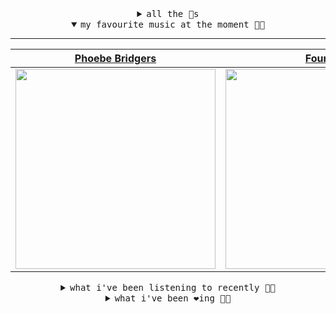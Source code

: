 <details>

<summary align="center"><samp>all the 🥚s</samp></summary>
<hr />

<a href="https://github.com/bitttttten"><img src="https://avatars2.githubusercontent.com/u/19930241?s=90&u=2aef7cbf4a59d361894145c97676391ec46fea4d&v=4" width="30" height="30" /><a href="https://github.com/pvinis"><img src="https://avatars0.githubusercontent.com/u/100233?s=90&v=4" width="30" height="30" />

<samp><a href="https://github.com/bitttttten/bitttttten/issues/1">become an 🥚</a></samp>

</details>

<details open>

<summary align="center"><samp>my favourite music at the moment 🎵🎶</samp></summary>
<hr />

<!-- toc -->

| [Phoebe Bridgers](https://open.spotify.com/artist/1r1uxoy19fzMxunt3ONAkG)                                                                                        | [Four Tet](https://open.spotify.com/artist/7Eu1txygG6nJttLHbZdQOh)                                                                                               | [Céu](https://open.spotify.com/artist/2eFVsaX3yHLPeWpiqvmeFn)                                                                                                    | [Yo La Tengo](https://open.spotify.com/artist/5hAhrnb0Ch4ODwWu4tsbpi)                                                                                            |
| ---------------------------------------------------------------------------------------------------------------------------------------------------------------- | ---------------------------------------------------------------------------------------------------------------------------------------------------------------- | ---------------------------------------------------------------------------------------------------------------------------------------------------------------- | ---------------------------------------------------------------------------------------------------------------------------------------------------------------- |
| [<img src="https://i.scdn.co/image/1c90d650ee787a51e18e475584b595c9234eac48" width="320" height="auto">](https://open.spotify.com/artist/1r1uxoy19fzMxunt3ONAkG) | [<img src="https://i.scdn.co/image/f96458025a0640bf1d3c8f764a42ec21d4db1eae" width="320" height="auto">](https://open.spotify.com/artist/7Eu1txygG6nJttLHbZdQOh) | [<img src="https://i.scdn.co/image/a15cbc34c02028e2b6e15efba34e5ed1de1827b4" width="320" height="auto">](https://open.spotify.com/artist/2eFVsaX3yHLPeWpiqvmeFn) | [<img src="https://i.scdn.co/image/46bebf63d806c1fb8a278f843f99293ed6694f83" width="320" height="auto">](https://open.spotify.com/artist/5hAhrnb0Ch4ODwWu4tsbpi) |

<!-- tocstop -->

</details>

<details>

<summary align="center"><samp>what i've been listening to recently 🎵🎶</samp></summary>
<hr />

<!-- toc -->

| [Body and Soul<br />William Onyeabor](https://open.spotify.com/track/1qlDS8T2fLyl2wTCgjqbcV)                                                                    | [Yu Ya Yumma<br />Alogte Oho & His Sounds of Joy](https://open.spotify.com/track/3Tv88EtjySWYa070xjs2nb)                                                        | [Believe<br />Duke Hugh](https://open.spotify.com/track/1ncHpmuECN37yENeA9XUzW)                                                                                 | [Endless (Drum Edit)<br />Odd Nosdam, Teebs](https://open.spotify.com/track/15UQ4hBlg0gOhRFyodSwQu)                                                             |
| --------------------------------------------------------------------------------------------------------------------------------------------------------------- | --------------------------------------------------------------------------------------------------------------------------------------------------------------- | --------------------------------------------------------------------------------------------------------------------------------------------------------------- | --------------------------------------------------------------------------------------------------------------------------------------------------------------- |
| [<img src="https://i.scdn.co/image/683b46e963c1db53727703a1aff9a707b0b0ecc1" width="320" height="auto">](https://open.spotify.com/track/1qlDS8T2fLyl2wTCgjqbcV) | [<img src="https://i.scdn.co/image/ab67616d0000b2730af89d7e7cb16bbc592d7791" width="320" height="auto">](https://open.spotify.com/track/3Tv88EtjySWYa070xjs2nb) | [<img src="https://i.scdn.co/image/ab67616d0000b273f8af6f06e4fc53db2dc22920" width="320" height="auto">](https://open.spotify.com/track/1ncHpmuECN37yENeA9XUzW) | [<img src="https://i.scdn.co/image/034ecde8f5e5faf6ef0580224bf7ccf1e36da293" width="320" height="auto">](https://open.spotify.com/track/15UQ4hBlg0gOhRFyodSwQu) |

<!-- tocstop -->

</details>

<details>

<summary align="center"><samp>what i've been ❤️ing 🎵🎶</samp></summary>
<hr />

<!-- toc -->

| [Believe<br />Duke Hugh](https://open.spotify.com/album/3UhrIlyk438WJwMggjulSt)                                                                                 | [Dope Vhs Master<br />Desmond Cheese](https://open.spotify.com/album/0prqzCzab2L2RYuoGDg7W0)                                                                    | [What’s The Goodside?<br />Avey Tare](https://open.spotify.com/album/5jNA5QJJl8BynLKtyrkhGj)                                                                    | [The Lake<br />Typhoon](https://open.spotify.com/album/6wWfPxs1YJO21V4CqgTkCI)                                                                                  |
| --------------------------------------------------------------------------------------------------------------------------------------------------------------- | --------------------------------------------------------------------------------------------------------------------------------------------------------------- | --------------------------------------------------------------------------------------------------------------------------------------------------------------- | --------------------------------------------------------------------------------------------------------------------------------------------------------------- |
| [<img src="https://i.scdn.co/image/ab67616d0000b273386f8928bbc77a95c71506da" width="320" height="auto">](https://open.spotify.com/album/3UhrIlyk438WJwMggjulSt) | [<img src="https://i.scdn.co/image/ab67616d0000b273740f3ce26e0375b5ee20e0c8" width="320" height="auto">](https://open.spotify.com/album/0prqzCzab2L2RYuoGDg7W0) | [<img src="https://i.scdn.co/image/ab67616d0000b27340abcf3fa4d8cda2b45c4af0" width="320" height="auto">](https://open.spotify.com/album/5jNA5QJJl8BynLKtyrkhGj) | [<img src="https://i.scdn.co/image/ab67616d0000b273ebb74f7bcc650d4580222074" width="320" height="auto">](https://open.spotify.com/album/6wWfPxs1YJO21V4CqgTkCI) |

<!-- tocstop -->

</details>
